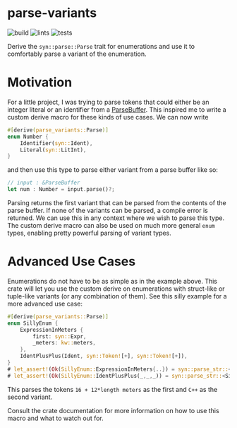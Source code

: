 # parse-variants
![build](https://github.com/geo-ant/parse-variants/workflows/build/badge.svg?branch=main)
![lints](https://github.com/geo-ant/parse-variants/workflows/lints/badge.svg?branch=main)
![tests](https://github.com/geo-ant/parse-variants/workflows/tests/badge.svg?branch=main)

Derive the `syn::parse::Parse` trait for enumerations and use it to comfortably parse 
a variant of the enumeration.

# Motivation
For a little project, I was trying to parse tokens that could either be an integer literal or an identifier
from a [ParseBuffer](https://docs.rs/syn/1.0/syn/parse/struct.ParseBuffer.html). This inspired me
to write a custom derive macro for these kinds of use cases. We can now write
```rust
#[derive(parse_variants::Parse)]
enum Number {
    Identifier(syn::Ident),
    Literal(syn::LitInt),
}
```
and then use this type to parse either variant from a parse buffer like so:

```rust
// input : &ParseBuffer
let num : Number = input.parse()?;
```
Parsing returns the first variant that can be parsed from the contents of the parse buffer.
If none of the variants can be parsed, a compile error is returned. We can use this in any context
where we wish to parse this type. The custom derive macro can also be used on
much more general `enum` types, enabling pretty powerful parsing of variant types.

# Advanced Use Cases
Enumerations do not have to be as simple as in the example above. This crate will let you
use the custom derive on enumerations with struct-like or tuple-like variants (or any
combination of them). See this silly example for a more advanced use case:
```rust
#[derive(parse_variants::Parse)]
enum SillyEnum {
    ExpressionInMeters {
        first: syn::Expr,
        _meters: kw::meters,
    },
    IdentPlusPlus(Ident, syn::Token![+], syn::Token![+]),
}
# let_assert!(Ok(SillyEnum::ExpressionInMeters{..}) = syn::parse_str::<SillyEnum>("16 + 12*length meters"));
# let_assert!(Ok(SillyEnum::IdentPlusPlus(_,_,_)) = syn::parse_str::<SillyEnum>("C++"));
```
This parses the tokens `16 + 12*length meters` as the first and `C++` as the second variant.

Consult the crate documentation for more information on how to use this macro and what to watch out for.
